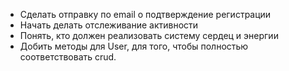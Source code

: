 - Сделать отправку по email о подтверждение регистрации
- Начать делать отслеживание активности
- Понять, кто должен реализовать систему сердец и энергии
- Добить методы для User, для того, чтобы полностью соответствовать crud.